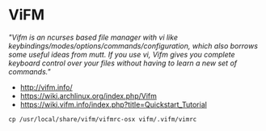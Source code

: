 # ViFM

_"Vifm is an ncurses based file manager with vi like
keybindings/modes/options/commands/configuration, which also borrows some
useful ideas from mutt. If you use vi, Vifm gives you complete keyboard control
over your files without having to learn a new set of commands."_

* http://vifm.info/
* https://wiki.archlinux.org/index.php/Vifm
* https://wiki.vifm.info/index.php?title=Quickstart_Tutorial

```
cp /usr/local/share/vifm/vifmrc-osx vifm/.vifm/vimrc
```
